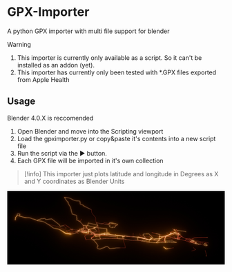 # GPX-Importer
A python GPX importer with multi file support for blender

> [!warning]
> 1. This importer is currently only available as a script. So it can't be installed as an addon (yet).
> 2. This importer has currently only been tested with *.GPX files exported from Apple Health


## Usage
Blender 4.0.X is reccomended 
1. Open Blender and move into the Scripting viewport
2. Load the gpximporter.py or copy&paste it's contents into a new script file
3. Run the script via the ▶️ button.
4. Each GPX file will be imported in it's own collection

> [!info]
> This importer just plots latitude and longitude in Degrees as X and Y coordinates as Blender Units


![Large set of *.GPX rendered at once](_examples/preview.jpg)